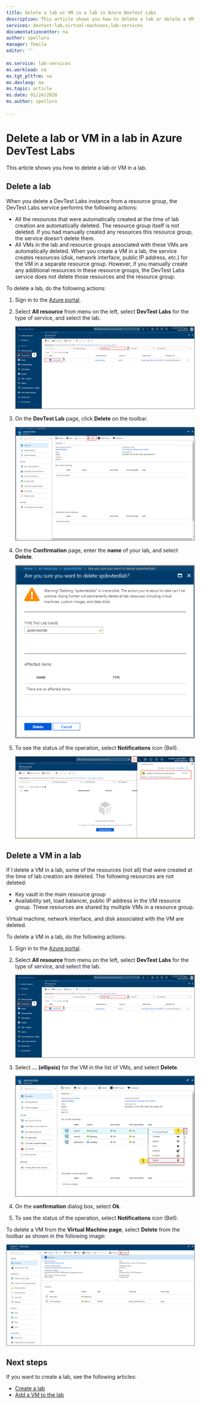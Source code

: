 ```yaml
---
title: Delete a lab or VM in a lab in Azure DevTest Labs
description: This article shows you how to delete a lab or delete a VM in a lab using the Azure portal(Azure DevTest Labs). 
services: devtest-lab,virtual-machines,lab-services
documentationcenter: na
author: spelluru
manager: femila
editor: ''

ms.service: lab-services
ms.workload: na
ms.tgt_pltfrm: na
ms.devlang: na
ms.topic: article
ms.date: 01/24/2020
ms.author: spelluru	

---
```

# Delete a lab or VM in a lab in Azure DevTest Labs
This article shows you how to delete a lab or VM in a lab.

## Delete a lab
When you delete a DevTest Labs instance from a resource group, the DevTest Labs service performs the following actions: 

- All the resources that were automatically created at the time of lab creation are automatically deleted. The resource group itself is not deleted. If you had manually created any resources this resource group, the service doesn't delete them. 
- All VMs in the lab and resource groups associated with these VMs are automatically deleted. When you create a VM in a lab, the service creates resources (disk, network interface, public IP address, etc.) for the VM in a separate resource group. However, if you manually create any additional resources in these resource groups, the DevTest Labs service does not delete those resources and the resource group. 

To delete a lab, do the following actions: 

1. Sign in to the [Azure portal](https://portal.azure.com).
2. Select **All resource** from menu on the left, select **DevTest Labs** for the type of service, and select the lab.

    ![Select your lab](media/devtest-lab-delete-lab-vm/select-lab.png)
3. On the **DevTest Lab** page, click **Delete** on the toolbar. 

    ![Delete button](media/devtest-lab-delete-lab-vm/delete-button.png)
4. On the **Confirmation** page, enter the **name** of your lab, and select **Delete**. 

    ![Confirm](media/devtest-lab-delete-lab-vm/confirm-delete.png)
5. To see the status of the operation, select **Notifications** icon (Bell). 

    ![Notifications](media/devtest-lab-delete-lab-vm/delete-status.png)

 
## Delete a VM in a lab
If I delete a VM in a lab, some of the resources (not all) that were created at the time of lab creation are deleted. The following resources are not deleted: 

-	Key vault in the main resource group
-	Availability set, load balancer, public IP address in the VM resource group. These resources are shared by multiple VMs in a resource group. 

Virtual machine, network interface, and disk associated with the VM are deleted. 

To delete a VM in a lab, do the following actions: 

1. Sign in to the [Azure portal](https://portal.azure.com).
2. Select **All resource** from menu on the left, select **DevTest Labs** for the type of service, and select the lab.

    ![Select your lab](media/devtest-lab-delete-lab-vm/select-lab.png)
3. Select **... (ellipsis)** for the VM in the list of VMs, and select **Delete**. 

    ![Delete VM in menu](media/devtest-lab-delete-lab-vm/delete-vm-menu-in-list.png)
4. On the **confirmation** dialog box, select **Ok**. 
5. To see the status of the operation, select **Notifications** icon (Bell). 

To delete a VM from the **Virtual Machine page**, select **Delete** from the toolbar as shown in the following image:

![Delete VM from VM page](media/devtest-lab-delete-lab-vm/delete-from-vm-page.png) 


## Next steps
If you want to create a lab, see the following articles: 

- [Create a lab](devtest-lab-create-lab.md)
- [Add a VM to the lab](devtest-lab-add-vm.md)